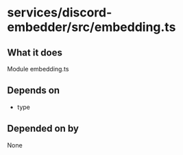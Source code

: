 # services/discord-embedder/src/embedding.ts

## What it does
Module embedding.ts

## Depends on
- type

## Depended on by
None
